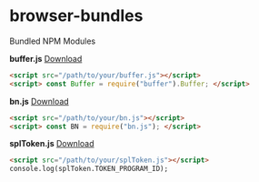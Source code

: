 # browser-bundles
Bundled NPM Modules

**buffer.js**  [Download](https://github.com/SolDapper/browser-bundles/blob/main/buffer.js)
```html
<script src="/path/to/your/buffer.js"></script>
<script> const Buffer = require("buffer").Buffer; </script>
```
**bn.js**  [Download](https://github.com/SolDapper/browser-bundles/blob/main/bn.js)
```html
<script src="/path/to/your/bn.js"></script>
<script> const BN = require("bn.js"); </script>
```
**splToken.js**  [Download](https://github.com/SolDapper/browser-bundles/blob/main/splToken.js)
```html
<script src="/path/to/your/splToken.js"></script>
console.log(splToken.TOKEN_PROGRAM_ID);
```
